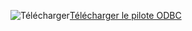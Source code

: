 ![Télécharger](../ssdt/media/download.png)[Télécharger le pilote ODBC](../connect/odbc/download-odbc-driver-for-sql-server.md)
